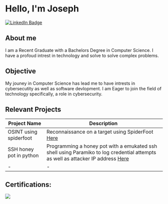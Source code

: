 # Hello, I'm Joseph

[![LinkedIn Badge](https://img.shields.io/badge/LinkedIn-Connect-blue)](https://www.linkedin.com/in/josephkiesche/)

## About me
I am a Recent Graduate with a Bachelors Degree in Computer Science. I have a profoud intrest in technology and solve to solve complex problems.


## Objective
My jouney in Computer Science has lead me to have intrests in cybersecutity as well as software devlopment. I am Eager to join the field of technology specifically, a role in cybersecurity. 


## Relevant Projects

| Project Name              | Description |
|--------------             |-------------|
| OSINT using spiderfoot    | Reconnaissance on a target using SpiderFoot <a href="https://github.com/JoeKiesche/OSINT-Using-Spiderfoot"/>Here </a>|
| SSH honey pot in python   | Programming a honey pot with a emukated ssh shell using Paramiko to log credential attempts as well as attacker IP address <a href="https://github.com/JoeKiesche/SSH-Honeypot-py"/>Here </a>|
| -                         | - |


  
## Certifications:

<div> 
  <img src="https://img.shields.io/badge/Network+-white?style=flat&logoColor=white&color=red" />
</div>

    

